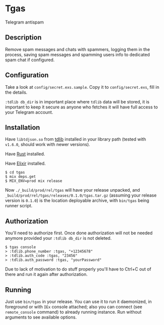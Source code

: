 # Tgas

Telegram antispam

## Description

Remove spam messages and chats with spammers, logging them in the process, saving spam messages and spamming users info to dedicated spam chat if configured.

## Configuration

Take a look at `config/secret.exs.sample`. Copy it to `config/secret.exs`, fill in the details.

`:tdlib db_dir` is in important place where `tdlib` data will be stored, it is important to keep it secure as anyone who fetches it will have full access to your Telegram account.

## Installation

Have `libtdjson.so` from [tdlib](https://github.com/tdlib/td) installed in your library path (tested with `v1.6.0`, should work with newer versions).

Have [Rust](https://rustup.rs/) installed.

Have [Elixir](https://elixir-lang.org/) installed.

    $ cd tgas
    $ mix deps.get
    $ MIX_ENV=prod mix release

Now `./_build/prod/rel/tgas` will have your release unpacked, and
`_build/prod/rel/tgas/releases/0.1.0/tgas.tar.gz` (assuming your release version is `0.1.0`)
is the location deployable archive, with `bin/tgas` being runner script.

## Authorization

You'll need to authorize first. Once done authorization will not be needed anymore provided your `:tdlib db_dir` is not deleted.

    $ tgas console
    > :tdlib.phone_number :tgas, "+12345678"
    > :tdlib.auth_code :tgas, "23456"
    > :tdlib.auth_password :tgas, "yourPassword"

Due to lack of motivation to do stuff properly you'll have to Ctrl+C out of there and run it again after authorization.

## Running

Just use `bin/tgas` in your release. You can use it to run it daemonized, in foreground or
with `IEx` console attached; also you can connect (see `remote_console` command) to
already running instance. Run without arguments to see available options.
